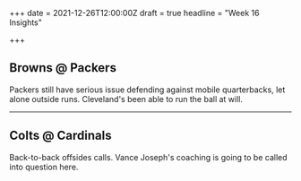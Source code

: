 +++
date = 2021-12-26T12:00:00Z
draft = true
headline = "Week 16 Insights"

+++
## Browns @ Packers

Packers still have serious issue defending against mobile quarterbacks, let alone outside runs. Cleveland's been able to run the ball at will.

***

## Colts @ Cardinals

Back-to-back offsides calls. Vance Joseph's coaching is going to be called into question here.